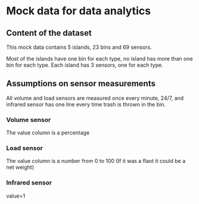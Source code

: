 # Mock data for data analytics

## Content of the dataset
This mock data contains 5 islands, 23 bins and 69 sensors.

Most of the islands have one bin for each type, no island has more than one bin for each type. Each island has 3 sensors, one for each type.


## Assumptions on sensor measurements
All volume and load sensors are measured once every minute, 24/7, and infrared sensor has one line every time trash is thrown in the bin.

### Volume sensor
The value column is a percentage

### Load sensor
The value column is a number from 0 to 100 (If it was a flaot it could be a net weight)

### Infrared sensor
value=1